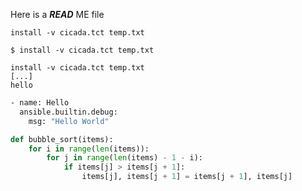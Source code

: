 Here is a **_READ_** ME file

```
install -v cicada.tct temp.txt
```

``` console
$ install -v cicada.tct temp.txt
```

```terminal
install -v cicada.tct temp.txt
[...]
hello
```

```sh
- name: Hello
  ansible.builtin.debug:
    msg: "Hello World"
```

``` py
def bubble_sort(items):
    for i in range(len(items)):
        for j in range(len(items) - 1 - i):
            if items[j] > items[j + 1]:
                items[j], items[j + 1] = items[j + 1], items[j]
```
